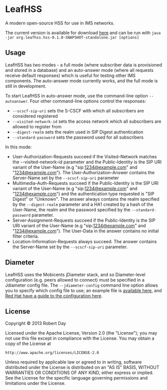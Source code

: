 # LeafHSS

A modern open-source HSS for use in IMS networks.

The current version is available for download [here](https://s3.amazonaws.com/org.leafhss/org.leafhss.hss-0.1.0-SNAPSHOT-standalone.jar) and can be run with `java -jar org.leafhss.hss-0.1.0-SNAPSHOT-standalone.jar [options]`

## Usage

LeafHSS has two modes - a full mode (where subscriber data is provisioned and stored in a database) and an auto-answer mode (where all requests receive default responses) which is useful for testing other IMS components. The auto-answer mode currently works, and the full mode is still in development.

To start LeafHSS in auto-answer mode, use the command-line option `--autoanswer`. Four other command-line options control the responses:

- `--scscf-sip-uri` sets the S-CSCF with which all subscribers are considered registered
- `--visited-network-id` sets the access network which all subscribers are allowed to register from
- `--digest-realm` sets the realm used in SIP Digest authentication
- `--standard-password` sets the password used for all subscribers

In this mode:

- User-Authorization-Requests succeed if the Visited-Network matches the --visited-network-id parameter and the Public-Identity is the SIP URI variant of the User-Name (e.g "sip:1234@example.com" and "1234@example.com"). The User-Authorization-Answer contains the Server-Name set by the `--scscf-sip-uri` parameter
- Multimedia-Auth-Requests succeed if the Public-Identity is the SIP URI variant of the User-Name (e.g "sip:1234@example.com" and "1234@example.com") and the authentication type requested is "SIP Digest" or "Unknown". The answer always contains the realm specified by the `--digest-realm` parameter and a HA1 created by a hash of the User-Name, the realm and the password specified by the `--standard-password` parameter.
- Server-Assignment-Requests succeed if the Public-Identity is the SIP URI variant of the User-Name (e.g "sip:1234@example.com" and "1234@example.com"). The User-Data in the answer contains no initial filter criteria.
- Location-Information-Requests always succeed. The answer contains the Server-Name set by the `--scscf-sip-uri` parameter.

## Diameter

LeafHSS uses the Mobicents jDiameter stack, and so Diameter-level configuration (e.g. peers allowed to connect) must be specified in a Jdiameter config file. The `--jdiameter-config` command line option allows you to specify which config file to use; an example file is [available here](https://raw.github.com/rkday/leafhss/master/resources/config.xml), and [Red Hat have a guide to the configuration here](https://access.redhat.com/site/documentation/en-US/JBoss_Communications_Platform/5.1/html/Diameter_User_Guide/jdiameter-configuration.html).

## License

Copyright © 2013 Robert Day

Licensed under the Apache License, Version 2.0 (the "License");
you may not use this file except in compliance with the License.
You may obtain a copy of the License at

    http://www.apache.org/licenses/LICENSE-2.0

Unless required by applicable law or agreed to in writing, software
distributed under the License is distributed on an "AS IS" BASIS,
WITHOUT WARRANTIES OR CONDITIONS OF ANY KIND, either express or implied.
See the License for the specific language governing permissions and
limitations under the License.

